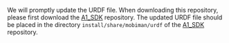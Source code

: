 We will promptly update the URDF file. 
When downloading this repository, please first download the [A1_SDK](https://github.com/userguide-galaxea/A1_SDK) repository. 
The updated URDF file should be placed in the directory `install/share/mobiman/urdf` of the [A1_SDK](https://github.com/userguide-galaxea/A1_SDK) repository.